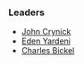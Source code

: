 ### Leaders

* [John Crynick](mailto:john.crynick@owasp.org)
* [Eden Yardeni](mailto:eden.yardeni@owasp.org)
* [Charles Bickel](mailto:charles.bickel@owasp.org)
